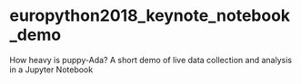 # europython2018_keynote_notebook_demo
How heavy is puppy-Ada? A short demo of live data collection and analysis in a Jupyter Notebook
